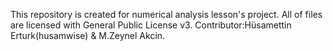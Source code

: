 This repository is created for numerical analysis lesson's project. All of files are licensed with General Public License v3.
Contributor:Hüsamettin Erturk(husamwise) & M.Zeynel Akcin.